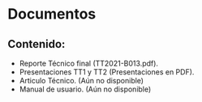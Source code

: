 # Documentos
## Contenido:
* Reporte Técnico final (TT2021-B013.pdf).
* Presentaciones TT1 y TT2 (Presentaciones en PDF).
* Articulo Técnico. (Aún no disponible)
* Manual de usuario. (Aún no disponible)
